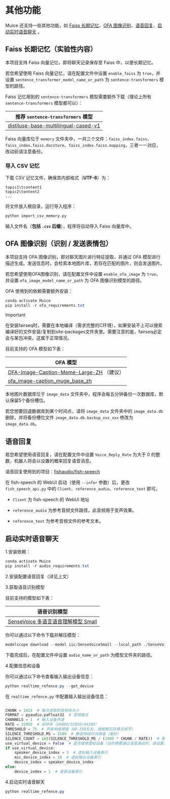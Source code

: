 # 其他功能

Muice 还支持一些其他功能，如 [Faiss 长期记忆](#faiss-长期记忆实验性内容)、[OFA 图像识别](#ofa-图像识别识别--发送表情包)、[语音回复](#语音回复)、[启动实时语音聊天](#启动实时语音聊天) 。

## Faiss 长期记忆（实验性内容）

本项目支持 Faiss 向量记忆，即将聊天记录保存至 Faiss 中，以便长期记忆。

若您希望使用 Faiss 向量记忆，请在配置文件中设置 `enable_faiss` 为 `true`，并设置 `sentence_transformer_model_name_or_path` 为 `sentence-transformers` 模型的路径。

Faiss 记忆用到的 `sentence-transformers` 模型需要额外下载（理论上所有 `sentence-transformers` 模型都可以）：

| 推荐 `sentence-transformers` 模型                                                      |
| ------------------------------------------------------------ |
| [distiluse-base-multilingual-cased-v1](https://hf-mirror.com/sentence-transformers/distiluse-base-multilingual-cased-v1)|

Faiss 向量库位于 `memory` 文件夹中，一共三个文件：`faiss_index.faiss`、`faiss_index.faiss.docstore`、`faiss_index.faiss.mapping`，三者一一对应，改动前请注意备份。

### 导入 CSV 记忆

下载 CSV 记忆文件，确保其内部格式（**UTF-8**）为：

```csv
topic1\tcontent1
topic2\tontent2
...
```

将文件放入根目录，运行导入程序：

```powershell
python import_csv_memory.py
```

输入文件名（**包括 `.csv` 后缀**），程序将自动导入 Faiss 向量库中。

## OFA 图像识别（识别 / 发送表情包）

本项目支持 OFA 图像识别，即对聊天图片进行特征提取，并通过 OFA 模型进行描述生成。发送信息时，会检索本地图片库，若存在匹配的图片，则会发送图片。

若您希望使用OFA图像识别，请在配置文件中设置 `enable_ofa_image` 为 `true`，并设置 `ofa_image_model_name_or_path` 为 OFA 图像识别模型的路径。

OFA 使用到的依赖需要额外安装：

```powershell
conda activate Muice
pip install -r ofa_requirements.txt
```

> [!IMPORTANT]
>
> 在安装fairseq时，需要在本地编译（需求完整的C环境），如果安装不上可以搜索编译好的文件安装/复制到site-packages文件夹里。需要注意的是，fairseq必定会与某包冲突，这属于正常情况。

目前支持的 OFA 模型如下表：

| OFA 模型                                                      |
| ------------------------------------------------------------ |
| [OFA-Image-Caption-Meme-Large-ZH](https://www.modelscope.cn/models/iic/ofa_image-caption_meme_large_zh) （建议） |
| [ofa_image-caption_muge_base_zh](https://www.modelscope.cn/models/iic/ofa_image-caption_muge_base_zh) |

本地图片数据库位于 `image_data` 文件夹中，程序会每五分钟备份一次数据库，默认保留5个备份槽位。

若您想要回退数据库到某个时间点，请将 `image_data` 文件夹中的 `image_data.db` 删除，并将备份槽位文件 `image_data.db.backup_xxx_xxx` 修改为 `image_data.db`。

## 语音回复

若您希望使用语音回复，请在配置文件中设置 `Voice_Reply_Rate` 为大于 0 的整数，机器人将会以设置的概率回复语音消息。

语音回复使用到的项目：[fishaudio/fish-speech](https://github.com/fishaudio/fish-speech)

在 fish-speech 的 WebUI 启动（使用 `--infer` 参数）后，更改 `fish_speech_api.py` 中的 `Client`、`reference_audio`、`reference_text` 即可。

- `Client` 为 fish-speech 的 WebUI 地址

- `reference_audio` 为参考音频文件路径，此音频用于变声效果。

- `reference_text` 为参考音频文件的参考文本。

## 启动实时语音聊天

1.安装依赖：

```powershell
conda activate Muice
pip install -r audio_requirements.txt
```

2.安装配置语音回复（详见上文）

3.获取语音识别模型

目前支持的模型如下表：

| 语音识别模型                                                                                                                  |
|---------------------------------------------------------------------------------------------------------------------------------|
| [SenseVoice 多语言语音理解模型 Small](https://www.modelscope.cn/models/iic/SenseVoiceSmall) |

你可以通过以下命令下载并解压模型：

```powershell
modelscope download --model iic/SenseVoiceSmall --local_path ./SenseVoice
```

下载完成后，在配置文件中设置 `audio_name_or_path` 为模型文件夹的路径。

4.配置信息和设备

你可以通过以下命令查看输入输出设备信息：

```powershell
python realtime_refence.py --get_device
```
在 `realtime_refence.py` 中配置输入输出设备信息：

```python

CHUNK = 1024  # 每次读取的音频块大小
FORMAT = pyaudio.paFloat32  # 音频格式
CHANNELS = 1  # 输入设备声道
RATE = 22050  # 采样率（16000/22050/44100）
THRESHOLD = 75  # 声音响度阈值（60-150左右，请根据实际情况调节）
SILENCE_THRESHOLD_MS = 1500  # 静音持续时间阈值（毫秒）
SILENCE_COUNT = int(SILENCE_THRESHOLD_MS / (1000 * CHUNK / RATE))  # 静音计数器阈值
use_virtual_device = False  # 是否使用虚拟设备（当你需要通过语音通话时，请设置为True）
if use_virtual_device:
    speaker_device_index = 3  # 虚拟输入设备索引
    mic_device_index = 10  # 虚拟输出设备索引
    device_index = speaker_device_index
else:
    device_index = 1  # 录音设备索引

```

4.启动实时语音聊天

```powershell
python realtime_refence.py
```